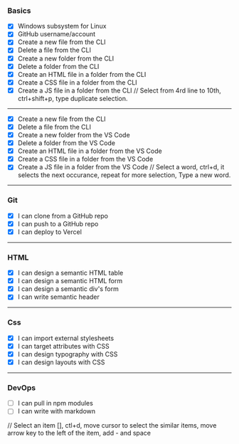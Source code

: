 ### Basics

- [x] Windows subsystem for Linux
- [x] GitHub username/account
- [x] Create a new file from the CLI
- [x] Delete a file from the CLI
- [x] Create a new folder from the CLI
- [x] Delete a folder from the CLI
- [x] Create an HTML file in a folder from the CLI
- [x] Create a CSS file in a folder from the CLI
- [x] Create a JS file in a folder from the CLI
      // Select from 4rd line to 10th, ctrl+shift+p, type duplicate selection.

---

- [x] Create a new file from the CLI
- [x] Delete a file from the CLI
- [x] Create a new folder from the VS Code
- [x] Delete a folder from the VS Code
- [x] Create an HTML file in a folder from the VS Code
- [x] Create a CSS file in a folder from the VS Code
- [x] Create a JS file in a folder from the VS Code
      // Select a word, ctrl+d, it selects the next occurance, repeat for more selection, Type a new word.

---

### Git

- [x] I can clone from a GitHub repo
- [x] I can push to a GitHub repo
- [x] I can deploy to Vercel

---

### HTML

- [x] I can design a semantic HTML table
- [x] I can design a semantic HTML form
- [x] I can design a semantic div's form
- [x] I can write semantic header

---

### Css

- [x] I can import external stylesheets
- [x] I can target attributes with CSS
- [x] I can design typography with CSS
- [x] I can design layouts with CSS

---

### DevOps

- [ ] I can pull in npm modules
- [ ] I can write with markdown

// Select an item [], ctl+d, move cursor to select the similar items, move arrow key to the left of the item, add - and space
